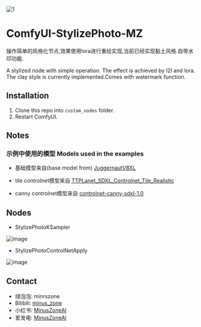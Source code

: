 ![1](https://github.com/MinusZoneAI/ComfyUI-StylizePhoto-MZ/assets/5035199/c2eb03c6-5ef2-4676-90d5-b38d56be3cf0)


# ComfyUI-StylizePhoto-MZ
操作简单的风格化节点,效果使用lora进行重绘实现,当前已经实现黏土风格.自带水印功能.

A stylized node with simple operation. The effect is achieved by I2I and lora. The clay style is currently implemented.Comes with watermark function.


## Installation
1. Clone this repo into `custom_nodes` folder.
2. Restart ComfyUI.

## Notes
### 示例中使用的模型 Models used in the examples

+ 基础模型来自(base model from)  [JuggernautV8XL](https://civitai.com/models/133005?modelVersionId=288982)

+ tile controlnet模型来自 [TTPLanet_SDXL_Controlnet_Tile_Realistic](https://civitai.com/models/330313?modelVersionId=370104)

+ canny controlnet模型来自 [controlnet-canny-sdxl-1.0](https://huggingface.co/diffusers/controlnet-canny-sdxl-1.0)

## Nodes
+ StylizePhotoKSampler
  
![image](https://github.com/MinusZoneAI/ComfyUI-StylizePhoto-MZ/assets/5035199/c5572c7a-2a51-4ce1-95f9-8236143a7023)


+ StylizePhotoControlNetApply

![image](https://github.com/MinusZoneAI/ComfyUI-StylizePhoto-MZ/assets/5035199/adb059f1-6271-4d2e-b51e-591987362f44)

## Contact
- 绿泡泡: minrszone
- Bilibili: [minus_zone](https://space.bilibili.com/5950992)
- 小红书: [MinusZoneAI](https://www.xiaohongshu.com/user/profile/5f072e990000000001005472)
- 爱发电: [MinusZoneAI](https://afdian.net/@MinusZoneAI)
